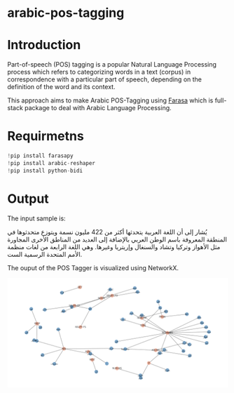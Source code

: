 # arabic-pos-tagging

# Introduction

Part-of-speech (POS) tagging is a popular Natural Language Processing process which refers to categorizing words in a text (corpus) in correspondence with a particular part of speech, depending on the definition of the word and its context.

This approach aims to make Arabic POS-Tagging using [Farasa](https://farasa.qcri.org/) which is full-stack package to deal with Arabic Language Processing. 

# Requirmetns

```python
!pip install farasapy
!pip install arabic-reshaper
!pip install python-bidi
```

# Output

The input sample is:

يُشار إلى أن اللغة العربية يتحدثها أكثر من 422 مليون نسمة ويتوزع متحدثوها في المنطقة المعروفة باسم الوطن العربي بالإضافة إلى العديد من المناطق الأخرى المجاورة مثل الأهواز وتركيا وتشاد والسنغال وإريتريا وغيرها. وهي اللغة الرابعة من لغات منظمة الأمم المتحدة الرسمية الست.

The ouput of the POS Tagger is visualized using NetworkX.

<p align="center">
  <img src="assets/output.png">
</p>